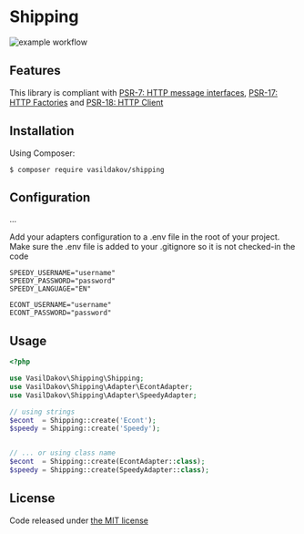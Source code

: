 # Shipping

![example workflow](https://github.com/vasildakov/shipping/actions/workflows/php.yml/badge.svg)

## Features

This library is compliant with [PSR-7: HTTP message interfaces](https://www.php-fig.org/psr/psr-7/), [PSR-17: HTTP Factories](https://www.php-fig.org/psr/psr-17/) and [PSR-18: HTTP Client](https://www.php-fig.org/psr/psr-18/)


## Installation

Using Composer:

```
$ composer require vasildakov/shipping
```

## Configuration

...

Add your adapters configuration to a .env file in the root of your project. Make sure the .env file is added to your .gitignore so it is not checked-in the code
```dotenv
SPEEDY_USERNAME="username"
SPEEDY_PASSWORD="password"
SPEEDY_LANGUAGE="EN"

ECONT_USERNAME="username"
ECONT_PASSWORD="password"
```


## Usage

```php
<?php

use VasilDakov\Shipping\Shipping;
use VasilDakov\Shipping\Adapter\EcontAdapter;
use VasilDakov\Shipping\Adapter\SpeedyAdapter;

// using strings
$econt  = Shipping::create('Econt');
$speedy = Shipping::create('Speedy');


// ... or using class name
$econt  = Shipping::create(EcontAdapter::class);
$speedy = Shipping::create(SpeedyAdapter::class);
```

## License

Code released under [the MIT license](https://github.com/vasildakov/shipping/blob/main/LICENSE)
